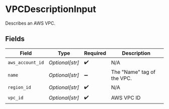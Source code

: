 # VPCDescriptionInput

Describes an AWS VPC.


## Fields

| Field                       | Type                        | Required                    | Description                 |
| --------------------------- | --------------------------- | --------------------------- | --------------------------- |
| `aws_account_id`            | *Optional[str]*             | :heavy_check_mark:          | N/A                         |
| `name`                      | *Optional[str]*             | :heavy_minus_sign:          | The "Name" tag of the VPC.<br/> |
| `region_id`                 | *Optional[str]*             | :heavy_check_mark:          | N/A                         |
| `vpc_id`                    | *Optional[str]*             | :heavy_check_mark:          | AWS VPC ID                  |